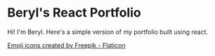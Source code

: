 # Beryl's React Portfolio

Hi! I'm Beryl. Here's a simple version of my portfolio built using react. 


<a href="https://www.flaticon.com/free-icons/emoji" title="emoji icons">Emoji icons created by Freepik - Flaticon</a>